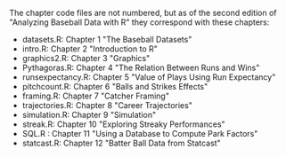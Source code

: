 The chapter code files are not numbered, but as of the second edition of "Analyzing Baseball Data with R" they correspond with these chapters:
-   datasets.R: Chapter 1 "The Baseball Datasets"
-   intro.R: Chapter 2 "Introduction to R"
-   graphics2.R: Chapter 3 "Graphics"
-   Pythagoras.R: Chapter 4 "The Relation Between Runs and Wins"
-   runsexpectancy.R: Chapter 5 "Value of Plays Using Run Expectancy"
-   pitchcount.R: Chapter 6 "Balls and Strikes Effects"
-   framing.R: Chapter 7 "Catcher Framing"
-   trajectories.R: Chapter 8 "Career Trajectories"
-   simulation.R: Chapter 9 "Simulation"
-   streak.R: Chapter 10 "Exploring Streaky Performances"
-   SQL.R	: Chapter 11 "Using a Database to Compute Park Factors"
-   statcast.R: Chapter 12 "Batter Ball Data from Statcast"
